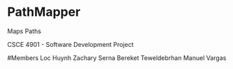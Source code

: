 # PathMapper
Maps Paths


CSCE 4901 - Software Development Project


#Members
Loc Huynh
Zachary Serna
Bereket Teweldebrhan
Manuel Vargas 
